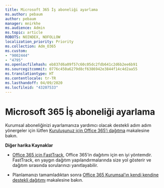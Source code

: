```yaml
---
title: Microsoft 365 İş aboneliği ayarlama
ms.author: pebaum
author: pebaum
manager: mnirkhe
ms.audience: Admin
ms.topic: article
ROBOTS: NOINDEX, NOFOLLOW
localization_priority: Priority
ms.collection: Adm_O365
ms.custom:
- "9002444"
- "4795"
ms.openlocfilehash: eb837d6a09f57c60c05dc2fdb641c2d6b2ee6b91
ms.sourcegitcommit: 0776c450a6279d8cf6386942e3844f14c4d2aa55
ms.translationtype: HT
ms.contentlocale: tr-TR
ms.lasthandoff: 04/09/2020
ms.locfileid: "43207533"
---
```

# <a name="set-up-a-microsoft-365-business-subscription"></a>Microsoft 365 İş aboneliği ayarlama

Kurumsal aboneliğinizi ayarlamanıza yardımcı olacak destekli adım adım yönergeler için lütfen [Kuruluşunuz için Office 365’i dağıtma](https://docs.microsoft.com/office365/enterprise/setup-overview-for-enterprises) makalesine bakın. 

**Diğer harika Kaynaklar**

- [Office 365 için FastTrack](https://docs.microsoft.com/fasttrack/O365-fasttrack-benefit-for-office-365), Office 365’in dağıtımı için en iyi yöntemdir. FastTrack, en yaygın dağıtım yapılandırmalarında size yol gösterir ve dağıtım sırasında sorularınızı yanıtlayabilir. 

- Planlamanızı tamamladıktan sonra [Office 365 Kurumsal’ın kendi kendine destekli dağıtımı](https://docs.microsoft.com/office365/enterprise/setup-overview-for-enterprises#do-it-yourself-guided-deployment-of-office-365-enterprise) makalesine bakın. 
